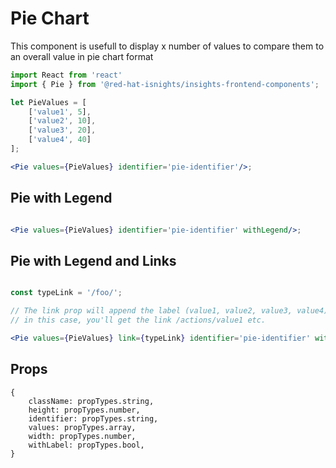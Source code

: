# Pie Chart

This component is usefull to display x number of values to compare them to an overall value in pie chart format

```jsx
import React from 'react'
import { Pie } from '@red-hat-isnights/insights-frontend-components';

let PieValues = [
    ['value1', 5],
    ['value2', 10],
    ['value3', 20],
    ['value4', 40]
];

<Pie values={PieValues} identifier='pie-identifier'/>;

```

## Pie with Legend

```jsx

<Pie values={PieValues} identifier='pie-identifier' withLegend/>;

```

## Pie with Legend and Links

```jsx

const typeLink = '/foo/';

// The link prop will append the label (value1, value2, value3, value4) to the typeLink const
// in this case, you'll get the link /actions/value1 etc.

<Pie values={PieValues} link={typeLink} identifier='pie-identifier' withLegend/>;

```

## Props

```JS
{
    className: propTypes.string,
    height: propTypes.number,
    identifier: propTypes.string,
    values: propTypes.array,
    width: propTypes.number,
    withLabel: propTypes.bool,
}
```
